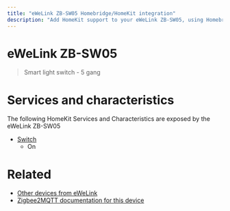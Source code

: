 ```yaml
---
title: "eWeLink ZB-SW05 Homebridge/HomeKit integration"
description: "Add HomeKit support to your eWeLink ZB-SW05, using Homebridge, Zigbee2MQTT and homebridge-z2m."
---
```

<!---
This file has been GENERATED using src/docgen/docgen.ts
DO NOT EDIT THIS FILE MANUALLY!
-->
# eWeLink ZB-SW05
> Smart light switch - 5 gang


# Services and characteristics
The following HomeKit Services and Characteristics are exposed by
the eWeLink ZB-SW05

* [Switch](../../switch.md)
  * On


# Related
* [Other devices from eWeLink](../index.md#ewelink)
* [Zigbee2MQTT documentation for this device](https://www.zigbee2mqtt.io/devices/ZB-SW05.html)